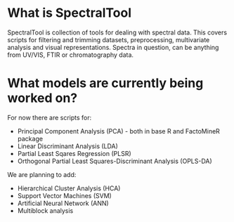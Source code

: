 # What is SpectralTool
SpectralTool is collection of tools for dealing with spectral data. This covers scripts for filtering and trimming datasets, preprocessing, multivariate analysis and visual representations.
Spectra in question, can be anything from UV/VIS, FTIR or chromatography data.
# What models are currently being worked on?
For now there are scripts for:
- Principal Component Analysis (PCA) - both in base R and FactoMineR package
- Linear Discriminant Analysis (LDA) 
- Partial Least Sqares Regression (PLSR)
- Orthogonal Partial Least Squares-Discriminant Analysis (OPLS-DA)

We are planning to add:
- Hierarchical Cluster Analysis (HCA)
- Support Vector Machines (SVM)
- Artificial Neural Network (ANN)
- Multiblock analysis
 

